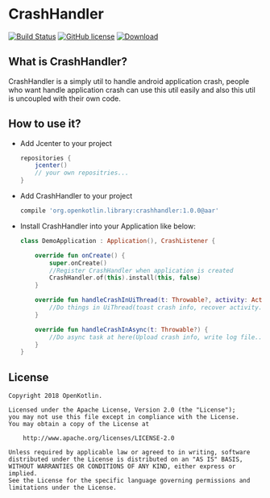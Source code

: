 # CrashHandler

[![Build Status](https://api.travis-ci.org/OpenKotlin/CrashHandler.svg?branch=CrashHandle)](https://github.com/OpenKotlin/CrashHandler)
[![GitHub license](https://img.shields.io/badge/license-Apache%20License%202.0-blue.svg?style=flat)](http://www.apache.org/licenses/LICENSE-2.0)
[ ![Download](https://api.bintray.com/packages/openkotlin/maven/CrashHandler/images/download.svg) ](https://bintray.com/openkotlin/maven/CrashHandler/_latestVersion)

## What is CrashHandler?

CrashHandler is a simply util to handle android application crash, people who want handle application crash can use this util easily and also this util is uncoupled with their own code.

## How to use it?

- Add Jcenter to your project

  ```groovy
  repositories {
      jcenter()
      // your own repositries...
  }
  ```

- Add CrashHandler to your project

  ```groovy
  compile 'org.openkotlin.library:crashhandler:1.0.0@aar'
  ```

- Install CrashHandler into your Application like below:

  ```kotlin
  class DemoApplication : Application(), CrashListener {
  
      override fun onCreate() {
          super.onCreate()
          //Register CrashHandler when application is created
          CrashHandler.of(this).install(this, false)
      }
  
      override fun handleCrashInUiThread(t: Throwable?, activity: Activity) {
          //Do things in UiThread(toast crash info, recover activity...)
      }
  
      override fun handleCrashInAsync(t: Throwable?) {
          //Do async task at here(Upload crash info, write log file...)
      }
  }
  ```

## License

```
Copyright 2018 OpenKotlin.

Licensed under the Apache License, Version 2.0 (the "License");
you may not use this file except in compliance with the License.
You may obtain a copy of the License at

    http://www.apache.org/licenses/LICENSE-2.0

Unless required by applicable law or agreed to in writing, software
distributed under the License is distributed on an "AS IS" BASIS,
WITHOUT WARRANTIES OR CONDITIONS OF ANY KIND, either express or implied.
See the License for the specific language governing permissions and
limitations under the License.
```

